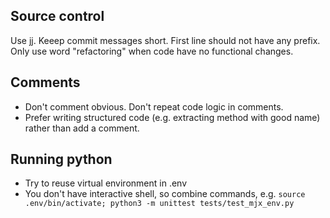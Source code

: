 ## Source control
Use jj.
Keeep commit messages short. First line should not have any prefix. Only use word "refactoring" when code have no functional changes. 

## Comments

- Don't comment obvious. Don't repeat code logic in comments.
- Prefer writing structured code (e.g. extracting method with good name) rather than add a comment.

## Running python

- Try to reuse virtual environment in .env
- You don't have interactive shell, so combine commands, e.g. `source .env/bin/activate; python3 -m unittest tests/test_mjx_env.py`